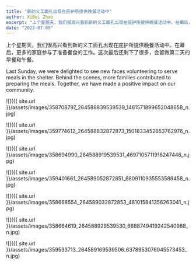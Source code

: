 ```yaml
---
title: "新的义工面孔出现在庇护所提供晚餐活动中"
author: XiBei Zhao
excerpt: "上个星期天，我们很高兴看到新的义工面孔出现在庇护所提供晚餐活动中。在幕后，更多的家庭参与了准备餐食的工作。这次最后还剩下了很多，会留做第二天的早餐和午餐。"
date: "2023-07-09"
---
```


上个星期天，我们很高兴看到新的义工面孔出现在庇护所提供晚餐活动中。在幕后，更多的家庭参与了准备餐食的工作。这次最后还剩下了很多，会留做第二天的早餐和午餐。

Last Sunday, we were delighted to see new faces volunteering to serve meals in the shelter. Behind the scenes, more families contributed to preparing the meals. Together, we have made a positive impact on our community.

![]({{ site.url }}/assets/images/358708797_264588839539539_1461571899652048658_n.jpg)

![]({{ site.url }}/assets/images/359774612_264588832872873_1501833452653762976_n.jpg)

![]({{ site.url }}/assets/images/358694990_264588919539531_4697105711916247446_n.jpg)

![]({{ site.url }}/assets/images/359401661_264589052872851_6809110935553589458_n.jpg)

![]({{ site.url }}/assets/images/358668554_264589032872853_481015841356263041_n.jpg)

![]({{ site.url }}/assets/images/358664619_264588929539530_6688749419242540988_n.jpg)

![]({{ site.url }}/assets/images/359533713_264589169539506_6378953076045573453_n.jpg)
